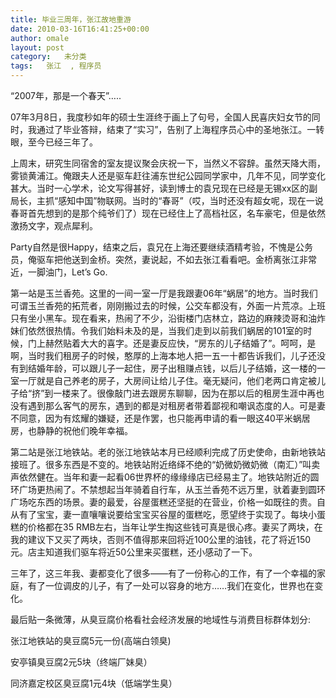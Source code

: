 ```yaml
---
title: 毕业三周年，张江故地重游
date: 2010-03-16T16:41:25+00:00
author: omale
layout: post
category:   未分类  
tags:   张江  , 程序员
---
```

&ldquo;2007年，那是一个春天&rdquo;&#8230;..

07年3月8日，我度秒如年的硕士生涯终于画上了句号，全国人民喜庆妇女节的同时，我通过了毕业答辩，结束了&ldquo;实习&rdquo;，告别了上海程序员心中的圣地张江。一转眼，至今已经三年了。

上周末，研究生同宿舍的室友提议聚会庆祝一下，当然义不容辞。虽然天降大雨，雾锁黄浦江。俺跟夫人还是驱车赶往浦东世纪公园同学家中，几年不见，同学变化甚大。当时一心学术，论文写得甚好，读到博士的袁兄现在已经是无锡xx区的副局长，主抓&ldquo;感知中国&rdquo;物联网。当时的&ldquo;春哥&rdquo;（哎，当时还没有超女呢，现在一说春哥首先想到的是那个纯爷们了）现在已经住上了高档社区，名车豪宅，但是依然激扬文字，观点犀利。

Party自然是很Happy，结束之后，袁兄在上海还要继续酒精考验，不愧是公务员，俺驱车把他送到金桥。突然，妻说起，不如去张江看看吧。金桥离张江非常近，一脚油门，Let&#8217;s Go.

第一站是玉兰香苑。这里的一间一室一厅是我跟妻06年&ldquo;蜗居&rdquo;的地方。当时我们可谓玉兰香苑的拓荒者，刚刚搬过去的时候，公交车都没有，外面一片荒凉。上班只有坐小黑车。现在看来，热闹了不少，沿街楼门店林立，路边的麻辣烫哥和油炸妹们依然很热情。令我们始料未及的是，当我们走到以前我们蜗居的101室的时候，门上赫然贴着大大的喜字。还是妻反应快，&ldquo;房东的儿子结婚了&rdquo;。呵呵，是啊，当时我们租房子的时候，憨厚的上海本地人把一五一十都告诉我们，儿子还没有到结婚年龄，可以跟儿子一起住，房子出租赚点钱，以后儿子结婚，这一楼的一室一厅就是自己养老的房子，大房间让给儿子住。毫无疑问，他们老两口肯定被儿子给&ldquo;挤&rdquo;到一楼来了。很像敲门进去跟房东聊聊，因为在那以后的租房生涯中再也没有遇到那么客气的房东，遇到的都是对租房者带着鄙视和嘲讽态度的人。可是妻不同意，因为有炫耀的嫌疑，还是作罢，也只能再申请的看一眼这40平米蜗居房，也静静的祝他们晚年幸福。

第二站是张江地铁站。老的张江地铁站本月已经顺利完成了历史使命，由新地铁站接班了。很多东西是不变的。地铁站附近络绎不绝的&ldquo;奶微奶微奶微（南汇）&rdquo;叫卖声依然健在。当年和妻一起看06世界杯的缘缘缘店已经易主了。地铁站附近的圆环广场更热闹了。不禁想起当年骑着自行车，从玉兰香苑不远万里，驮着妻到圆环广场吃东西的场景。妻的最爱，谷屋蛋糕还坚挺的在营业，价格一如既往的贵。自从有了宝宝，妻一直嚷嚷说要给宝宝买谷屋的蛋糕吃，愿望终于实现了。每块小蛋糕的价格都在35 RMB左右，当年让学生掏这些钱可真是很心疼。妻买了两块，在我的建议下又买了两块，否则不值得那来回将近100公里的油钱，花了将近150元。店主知道我们驱车将近50公里来买蛋糕，还小感动了一下。

三年了，这三年我、妻都变化了很多&mdash;&mdash;有了一份称心的工作，有了一个幸福的家庭，有了一位调皮的儿子，有了一处可以容身的地方&hellip;&hellip;我们在变化，世界也在变化。

 

最后贴一条微薄，从臭豆腐价格看社会经济发展的地域性与消费目标群体划分:

张江地铁站的臭豆腐5元一份(高端白领臭)

安亭镇臭豆腐2元5块（终端厂妹臭）

同济嘉定校区臭豆腐1元4块（低端学生臭）

 